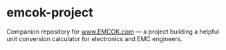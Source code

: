 # emcok-project
Companion repository for www.EMCOK.com — a project building a helpful unit conversion calculator for electronics and EMC engineers.
